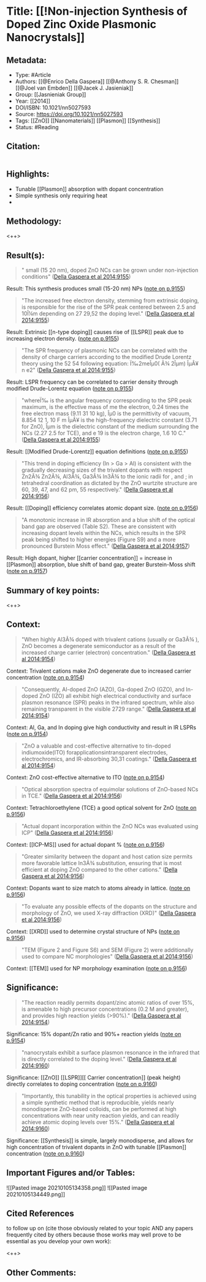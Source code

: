 # Title: [[!Non-injection Synthesis of Doped Zinc Oxide Plasmonic Nanocrystals]]
## Metadata:
- Type: #Article
- Authors:  [[@Enrico Della Gaspera]] [[@Anthony S. R. Chesman]] [[@Joel van Embden]] [[@Jacek J. Jasieniak]]
- Group: [[Jasnieniak Group]]
- Year: [[2014]]
- DOI/ISBN: 10.1021/nn5027593
- Source: https://doi.org/10.1021/nn5027593
- Tags: [[ZnO]] [[Nanomaterials]] [[Plasmon]] [[Synthesis]]
- Status: #Reading


## Citation:
``` latex here 
```

## Highlights:

- Tunable [[Plasmon]] absorption with dopant concentration
- Simple synthesis only requiring heat
- 

## Methodology:

<++>

## Result(s):

> " small (15 20 nm), doped ZnO NCs can be grown under non-injection conditions" ([Della Gaspera et al 2014:9155](zotero://open-pdf/library/items/VEBMSKWV?page=2))

Result: This synthesis produces small (15-20 nm) NPs ([note on p.9155](zotero://open-pdf/library/items/VEBMSKWV?page=2))

> "The increased free electron density, stemming from extrinsic doping, is responsible for the rise of the SPR peak centered between 2.5 and 10Î¼m depending on  27 29,52 the doping level." ([Della Gaspera et al 2014:9155](zotero://open-pdf/library/items/VEBMSKWV?page=2))

Result: Extrinsic [[n-type doping]] causes rise of [[LSPR]] peak due to increasing electron density. ([note on p.9155](zotero://open-pdf/library/items/VEBMSKWV?page=2))

> "The SPR frequency of plasmonic NCs can be correlated with the density of charge carriers according to the modified Drude Lorentz theory using the  52 54 following equation: Ï‰2meÎµ0( Ã¾ 2Îµm) ÎµÂ¥  n e2" ([Della Gaspera et al 2014:9155](zotero://open-pdf/library/items/VEBMSKWV?page=2))

Result: LSPR frequency can be correlated to carrier density through modified Drude-Lorentz equation ([note on p.9155](zotero://open-pdf/library/items/VEBMSKWV?page=2))

> "whereÏ‰ is the angular frequency corresponding to the SPR peak maximum, is the effective mass of me  the electron, 0.24 times the free electron mass (9.11  31  10 kg), Îµ0 is the permittivity of vacuum, 8.854   12 1, 10 F m ÎµÂ¥ is the high-frequency dielectric constant (3.71 for ZnO), Îµm is the dielectric constant of the  medium surrounding the NCs (2.27 2.5 for TCE), and e   19 is the electron charge, 1.6 10 C." ([Della Gaspera et al 2014:9155](zotero://open-pdf/library/items/VEBMSKWV?page=2))

Result: [[Modified Drude-Lorentz]] equation definitions ([note on p.9155](zotero://open-pdf/library/items/VEBMSKWV?page=2))

> "This trend in doping efficiency (In > Ga > Al) is consistent with the gradually decreasing sizes of the trivalent dopants with respect Zn2Ã¾ Zn2Ã¾, Al3Ã¾, Ga3Ã¾ In3Ã¾ to the ionic radii for   , and ; in tetrahedral coordination as dictated by the ZnO wurtzite structure are 60, 39, 47, and 62 pm, 55 respectively." ([Della Gaspera et al 2014:9156](zotero://open-pdf/library/items/VEBMSKWV?page=3))

Result: [[Doping]] efficiency correlates atomic dopant size.  ([note on p.9156](zotero://open-pdf/library/items/VEBMSKWV?page=3))

> "A monotonic increase in IR absorption and a blue shift of the optical band gap are observed (Table S2). These are consistent with increasing dopant levels within the NCs, which results in the SPR peak being shifted to higher energies  (Figure S9) and a more pronounced Burstein Moss effect." ([Della Gaspera et al 2014:9157](zotero://open-pdf/library/items/VEBMSKWV?page=4))

Result: High dopant, higher [[carrier concentration]] = increase in [[Plasmon]] absorption, blue shift of band gap, greater Burstein-Moss shift ([note on p.9157](zotero://open-pdf/library/items/VEBMSKWV?page=4))

## Summary of key points:

<++>

## Context:
> "When highly Al3Ã¾ doped with trivalent cations (usually or Ga3Ã¾ ), ZnO becomes a degenerate semiconductor as a result of the increased charge carrier (electron) concentration." ([Della Gaspera et al 2014:9154](zotero://open-pdf/library/items/VEBMSKWV?page=1))

Context: Trivalent cations make ZnO degenerate due to increased carrier concentration ([note on p.9154](zotero://open-pdf/library/items/VEBMSKWV?page=1))

> "Consequently, Al-doped ZnO (AZO), Ga-doped ZnO (GZO), and In-doped ZnO (IZO) all exhibit high electrical conductivity and surface plasmon resonance (SPR) peaks in the infrared spectrum, while also remaining transparent in the visible  2729 range." ([Della Gaspera et al 2014:9154](zotero://open-pdf/library/items/VEBMSKWV?page=1))

Context: Al, Ga, and In doping give high conductivity and result in IR LSPRs ([note on p.9154](zotero://open-pdf/library/items/VEBMSKWV?page=1))

> "ZnO a valuable and cost-effective alternative to tin-doped indiumoxide(ITO) forapplicationsintransparent electrodes, electrochromics, and IR-absorbing 30,31 coatings." ([Della Gaspera et al 2014:9154](zotero://open-pdf/library/items/VEBMSKWV?page=1))

Context: ZnO cost-effective alternative to ITO ([note on p.9154](zotero://open-pdf/library/items/VEBMSKWV?page=1))

> "Optical absorption spectra of equimolar solutions of ZnO-based NCs in TCE." ([Della Gaspera et al 2014:9156](zotero://open-pdf/library/items/VEBMSKWV?page=3))

Context: Tetrachloroethylene (TCE) a good optical solvent for ZnO ([note on p.9156](zotero://open-pdf/library/items/VEBMSKWV?page=3))

> "Actual dopant incorporation within the ZnO NCs was evaluated using ICP" ([Della Gaspera et al 2014:9156](zotero://open-pdf/library/items/VEBMSKWV?page=3))

Context: [[ICP-MS]] used for actual dopant % ([note on p.9156](zotero://open-pdf/library/items/VEBMSKWV?page=3))

> "Greater similarity between the dopant and host cation size permits more favorable lattice In3Ã¾ substitution, ensuring that is most efficient at doping ZnO compared to the other cations." ([Della Gaspera et al 2014:9156](zotero://open-pdf/library/items/VEBMSKWV?page=3))

Context: Dopants want to size match to atoms already in lattice. ([note on p.9156](zotero://open-pdf/library/items/VEBMSKWV?page=3))

> "To evaluate any possible effects of the dopants on the structure and morphology of ZnO, we used X-ray diffraction (XRD)" ([Della Gaspera et al 2014:9156](zotero://open-pdf/library/items/VEBMSKWV?page=3))

Context: [[XRD]] used to determine crystal structure of NPs ([note on p.9156](zotero://open-pdf/library/items/VEBMSKWV?page=3))

> "TEM (Figure 2 and Figure S6) and SEM (Figure 2) were additionally used to compare NC morphologies" ([Della Gaspera et al 2014:9156](zotero://open-pdf/library/items/VEBMSKWV?page=3))

Context: [[TEM]] used for NP morphology examination ([note on p.9156](zotero://open-pdf/library/items/VEBMSKWV?page=3))

## Significance:

> "The reaction readily permits dopant/zinc atomic ratios of over 15%, is amenable to high precursor concentrations (0.2 M and greater), and provides high reaction yields (>90%)." ([Della Gaspera et al 2014:9154](zotero://open-pdf/library/items/VEBMSKWV?page=1))

Significance: 15% dopant/Zn ratio and 90%+ reaction yields ([note on p.9154](zotero://open-pdf/library/items/VEBMSKWV?page=1))

> "nanocrystals exhibit a surface plasmon resonance in the infrared that is directly correlated to the doping level." ([Della Gaspera et al 2014:9160](zotero://open-pdf/library/items/VEBMSKWV?page=7))

Significance: [[ZnO]] [[LSPR]][[ Carrier concentration]] (peak height) directly correlates to doping concentration ([note on p.9160](zotero://open-pdf/library/items/VEBMSKWV?page=7))

> "Importantly, this tunability in the optical properties is achieved using a simple synthetic method that is reproducible, yields nearly monodisperse ZnO-based colloids, can be performed at high concentrations with near unity reaction yields, and can readily achieve atomic doping levels over 15%." ([Della Gaspera et al 2014:9160](zotero://open-pdf/library/items/VEBMSKWV?page=7))

Significance: [[Synthesis]] is simple, largely monodisperse, and allows for high concentration of trivalent dopants in ZnO with tunable [[Plasmon]] concentration ([note on p.9160](zotero://open-pdf/library/items/VEBMSKWV?page=7))

## Important Figures and/or Tables:

![[Pasted image 20210105134358.png]]
![[Pasted image 20210105134449.png]]

## Cited References 
to follow up on (cite those obviously related to your topic AND any papers frequently cited by others because those works may well prove to be essential as you develop your own work):

<++>

## Other Comments:








